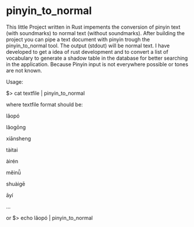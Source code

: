 # pinyin_to_normal
This little Project written in Rust impements the conversion of pinyin text (with soundmarks) to normal text (without soundmarks). 
After building the project you can pipe a text document with pinyin trough the pinyin_to_normal tool. The output (stdout) will be normal text. 
I have developed to get a idea of rust development and to convert a list of vocabulary to generate a shadow table in the database for better searching in the application. 
Because Pinyin input is not everywhere possible or tones are not known. 

Usage:

$> cat textfile | pinyin_to_normal

where textfile format should be:

lǎopó

lǎogōng

xiānsheng

tàitai

àirén

měinǚ

shuàigē

āyí

...


or 
$> echo lǎopó | pinyin_to_normal
 
